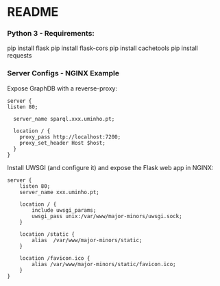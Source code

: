 # README #

### Python 3 - Requirements: ###

pip install flask
pip install flask-cors
pip install cachetools
pip install requests

### Server Configs - NGINX Example ###

Expose GraphDB with a reverse-proxy:

```
server {
listen 80;

  server_name sparql.xxx.uminho.pt;

  location / {
    proxy_pass http://localhost:7200;
    proxy_set_header Host $host;
  }
}
```

Install UWSGI (and configure it) and expose the Flask web app in NGINX:

```
server {
    listen 80;
    server_name xxx.uminho.pt;

    location / {
        include uwsgi_params;
        uwsgi_pass unix:/var/www/major-minors/uwsgi.sock;
    }

    location /static {
        alias  /var/www/major-minors/static;
    }

    location /favicon.ico {
        alias /var/www/major-minors/static/favicon.ico;
    }
}
```
